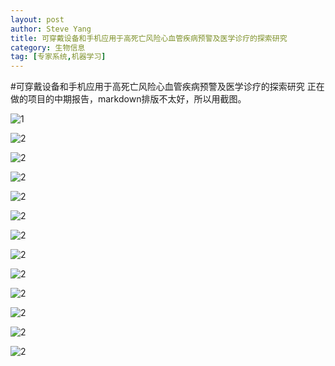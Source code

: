 ```yaml
---
layout: post
author: Steve Yang
title: 可穿戴设备和手机应用于高死亡风险心血管疾病预警及医学诊疗的探索研究
category: 生物信息
tag: [专家系统,机器学习]
---
```

#可穿戴设备和手机应用于高死亡风险心血管疾病预警及医学诊疗的探索研究正在做的项目的中期报告，markdown排版不太好，所以用截图。


![1](/public/img/IH1.png)

![2](/public/img/IH2.png)

![2](/public/img/IH3.png)

![2](/public/img/IH4.png)

![2](/public/img/IH5.png)

![2](/public/img/IH6.png)

![2](/public/img/IH7.png)

![2](/public/img/IH8.png)

![2](/public/img/IH9.png)


![2](/public/img/IH10.png)

![2](/public/img/IH11.png)

![2](/public/img/IH12.png)

![2](/public/img/IH13.png)